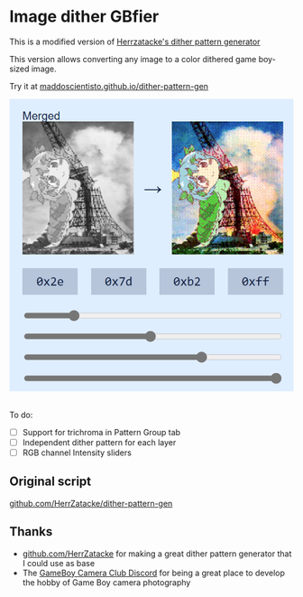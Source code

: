 # Image dither GBfier

This is a modified version of [Herrzatacke's dither pattern generator](https://herrzatacke.github.io/dither-pattern-gen/)

This version allows converting any image to a color dithered game boy-sized image.

Try it at [maddoscientisto.github.io/dither-pattern-gen](https://maddoscientisto.github.io/color-dither-gbfier/)

[![Converted Image](doc/conversion.png)](doc/conversion.png)

##

To do:
- [ ] Support for trichroma in Pattern Group tab
- [ ] Independent dither pattern for each layer
- [ ] RGB channel Intensity sliders

## Original script
[github.com/HerrZatacke/dither-pattern-gen](https://github.com/HerrZatacke/dither-pattern-gen)

## Thanks
* [github.com/HerrZatacke](https://github.com/HerrZatacke) for making a great dither pattern generator that I could use as base
* The [GameBoy Camera Club Discord](https://discord.gg/C7WFJHG) for being a great place to develop the hobby of Game Boy camera photography
